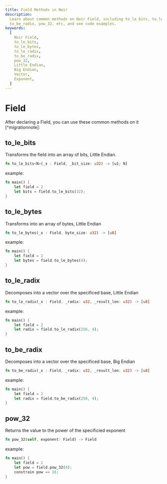 ```yaml
---
title: Field Methods in Noir
description:
  Learn about common methods on Noir Field, including to_le_bits, to_le_bytes, to_le_radix,
  to_be_radix, pow_32, etc, and see code examples.
keywords:
  [
    Noir Field,
    to_le_bits,
    to_le_bytes,
    to_le_radix,
    to_be_radix,
    pow_32,
    Little Endian,
    Big Endian,
    Vector,
    Exponent,
  ]
---
```


# Field

After declaring a Field, you can use these common methods on it [^migrationnote]:

## to_le_bits

Transforms the field into an array of bits, Little Endian.

```rust
fn to_le_bits<N>(_x : Field, _bit_size: u32) -> [u1; N]
```

example:

```rust
fn main() {
    let field = 2
    let bits = field.to_le_bits(32);
}
```

## to_le_bytes

Transforms into an array of bytes, Little Endian

```rust
fn to_le_bytes(_x : Field, byte_size: u32) -> [u8]
```

example:

```rust
fn main() {
    let field = 2
    let bytes = field.to_le_bytes(4);
}
```

## to_le_radix

Decomposes into a vector over the specificed base, Little Endian

```rust
fn to_le_radix(_x : Field, _radix: u32, _result_len: u32) -> [u8]
```

example:

```rust
fn main() {
    let field = 2
    let radix = field.to_le_radix(256, 4);
}
```

## to_be_radix

Decomposes into a vector over the specificed base, Big Endian

```rust
fn to_be_radix(_x : Field, _radix: u32, _result_len: u32) -> [u8]
```

example:

```rust
fn main() {
    let field = 2
    let radix = field.to_be_radix(256, 4);
}
```

## pow_32

Returns the value to the power of the specificied exponent

```rust
fn pow_32(self, exponent: Field) -> Field
```

example:

```rust
fn main() {
    let field = 2
    let pow = field.pow_32(4);
    constrain pow == 16;
}
```
